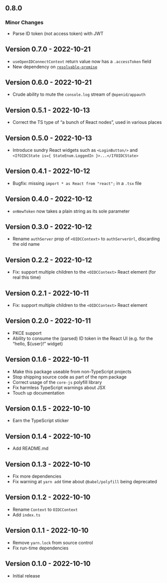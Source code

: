 ## 0.8.0

### Minor Changes

- Parse ID token (not access token) with JWT

## Version 0.7.0 - 2022-10-21

- `useOpenIDConnectContext` return value now has a `.accessToken` field
- New dependency on [`resolvable-promise`](https://www.npmjs.com/package/resolvable-promise)

## Version 0.6.0 - 2022-10-21

- Crude ability to mute the `console.log` stream of `@openid/appauth`

## Version 0.5.1 - 2022-10-13

- Correct the TS type of “a bunch of React nodes”, used in various places

## Version 0.5.0 - 2022-10-13

- Introduce sundry React widgets such as `<LoginButton/>` and `<IfOIDCState is={ StateEnum.LoggedIn }>...</IfOIDCState>`

## Version 0.4.1 - 2022-10-12

- Bugfix: missing `import * as React from "react";` in a `.tsx` file

## Version 0.4.0 - 2022-10-12

- `onNewToken` now takes a plain string as its sole parameter

## Version 0.3.0 - 2022-10-12

- Rename `authServer` prop of `<OIDCContext>` to `authServerUrl`, discarding the old name

## Version 0.2.2 - 2022-10-12

- Fix: support multiple children to the `<OIDCContext>` React element (for real this time)

## Version 0.2.1 - 2022-10-11

- Fix: support multiple children to the `<OIDCContext>` React element

## Version 0.2.0 - 2022-10-11

- PKCE support
- Ability to consume the (parsed) ID token in the React UI (e.g. for the “hello, ${user}!” widget)

## Version 0.1.6 - 2022-10-11

- Make this package useable from non-TypeScript projects
- Stop shipping source code as part of the npm package
- Correct usage of the `core-js` polyfill library
- Fix harmless TypeScript warnings about JSX
- Touch up documentation

## Version 0.1.5 - 2022-10-10

- Earn the TypeScript sticker

## Version 0.1.4 - 2022-10-10

- Add README.md

## Version 0.1.3 - 2022-10-10

- Fix more dependencies
- Fix warning at `yarn add` time about `@babel/polyfill` being deprecated

## Version 0.1.2 - 2022-10-10

- Rename `Context` to `OIDCContext`
- Add `index.ts`

## Version 0.1.1 - 2022-10-10

- Remove `yarn.lock` from source control
- Fix run-time dependencies

## Version 0.1.0 - 2022-10-10

- Initial release
